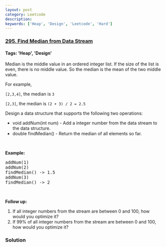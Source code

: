 ```yaml
---
layout: post
category: Leetcode
description: 
keywords: ['Heap', 'Design', 'Leetcode', 'Hard']
---
```

### [295. Find Median from Data Stream](https://leetcode.com/problems/find-median-from-data-stream)

#### Tags: 'Heap', 'Design'

<div class="content__u3I1 question-content__JfgR"><div><p>Median is the middle value in an ordered integer list. If the size of the list is even, there is no middle value. So the median is the mean of the two middle value.</p>
For example,

<p><code>[2,3,4]</code>, the median is <code>3</code></p>
<p><code>[2,3]</code>, the median is <code>(2 + 3) / 2 = 2.5</code></p>
<p>Design a data structure that supports the following two operations:</p>
<ul>
<li>void addNum(int num) - Add a integer number from the data stream to the data structure.</li>
<li>double findMedian() - Return the median of all elements so far.</li>
</ul>
<p> </p>
<p><strong>Example:</strong></p>
<pre>addNum(1)
addNum(2)
findMedian() -&gt; 1.5
addNum(3) 
findMedian() -&gt; 2
</pre>
<p> </p>
<p><strong>Follow up:</strong></p>
<ol>
<li>If all integer numbers from the stream are between 0 and 100, how would you optimize it?</li>
<li>If 99% of all integer numbers from the stream are between 0 and 100, how would you optimize it?</li>
</ol>
</div></div>

### Solution
